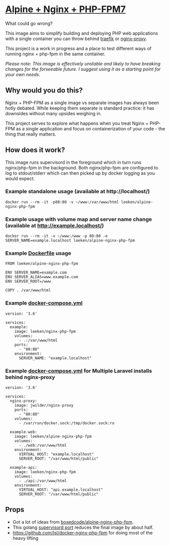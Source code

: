 # [Alpine + Nginx + PHP-FPM7](https://github.com/loeken/docker-nginx-php-fpm)

What could go wrong?

This image aims to simplify building and deploying PHP web applications with a single container you can throw behind [traefik](https://traefik.io/) or [nginx-proxy](https://github.com/jwilder/nginx-proxy).

This project is a work in progress and a place to test different ways of running nginx + php-fpm in the same container.

*Please note: This image is effectively unstable and likely to have breaking changes for the forseeable future. I suggest using it as a starting point for your own needs.*

## Why would you do this?

Nginx + PHP-FPM as a single image vs separate images has always been hotly debated. While keeping them separate is standard practice: it has downsides without many upsides weighing in.

This project serves to explore what happens when you treat Nginx + PHP-FPM as a single application and focus on containerization of your code - the thing that really matters.

## How does it work?

This image runs supervisord in the foreground which in turn runs nginx/php-fpm in the background. Both nginx/php-fpm are configured to log to stdout/stderr which can then picked up by docker logging as you would expect.

### Example standalone usage (available at http://localhost/)

`docker run --rm -it -p80:80 -v ~/www:/var/www/html loeken/alpine-nginx-php-fpm`

### Example usage with volume map and server name change (available at http://example.localhost/)

`docker run --rm -it -v ~/www:/www -p 80:80 -e SERVER_NAME=example.localhost loeken/alpine-nginx-php-fpm`

### Example [Dockerfile](https://github.com/loeken/docker-nginx-php-fpm/blob/master/examples/Dockerfile.basic) usage

```
FROM loeken/alpine-nginx-php-fpm

ENV SERVER_NAME=example.com
ENV SERVER_ALIAS=www.example.com
ENV SERVER_ROOT=/www

COPY . /var/www/html
```

### Example [docker-compose.yml](https://github.com/loeken/apline/docker-nginx-php-fpm/blob/master/examples/docker-compose.yml)

```
version: '3.6'

services:
  example:
    image: loeken/nginx-php-fpm
    volumes:
      - .:/var/www/html
    ports:
      - "80:80"
    environment:
      SERVER_NAME: "example.localhost"
```

### Example [docker-compose.yml](https://github.com/loeken/alpine-docker-nginx-php-fpm/blob/master/examples/docker-compose.yml) for Multiple Laravel installs behind nginx-proxy
```
version: '3.6'

services:
  nginx-proxy:
    image: jwilder/nginx-proxy
    ports:
      - "80:80"
    volumes:
      - /var/run/docker.sock:/tmp/docker.sock:ro

  example-web:
    image: loeken/alpine-nginx-php-fpm
    volumes:
      - ./web:/var/www/html
    environment:
      VIRTUAL_HOST: "example.localhost"
      SERVER_ROOT: "/var/www/html/public"

  example-api:
    image: loeken/nginx-php-fpm
    volumes:
      - ./api:/var/www/html
    environment:
      VIRTUAL_HOST: "api.example.localhost"
      SERVER_ROOT: "/var/www/html/public"
```

## Props
- Got a lot of ideas from [boxedcode/alpine-nginx-php-fpm](https://gitlab.com/boxedcode/alpine-nginx-php-fpm).
- This golang [supervisord port](https://github.com/ochinchina/supervisord) reduces the final image by about half.
- https://github.com/lsl/docker-nginx-php-fpm for doing most of the heavy lifting
